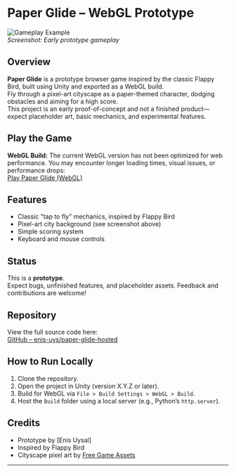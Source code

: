 # Paper Glide – WebGL Prototype

![Gameplay Example](./gameplay.gif)  
*Screenshot: Early prototype gameplay*

## Overview

**Paper Glide** is a prototype browser game inspired by the classic Flappy Bird, built using Unity and exported as a WebGL build.  
Fly through a pixel-art cityscape as a paper-themed character, dodging obstacles and aiming for a high score.  
This project is an early proof-of-concept and not a finished product—expect placeholder art, basic mechanics, and experimental features.

## Play the Game

**WebGL Build:**
The current WebGL version has not been optimized for web performance. You may encounter longer loading times, visual issues, or performance drops:  
[Play Paper Glide (WebGL)](https://enis-uys.github.io/paper-glide-hosted/)

## Features

- Classic "tap to fly" mechanics, inspired by Flappy Bird
- Pixel-art city background (see screenshot above)
- Simple scoring system
- Keyboard and mouse controls

## Status

This is a **prototype**.  
Expect bugs, unfinished features, and placeholder assets. Feedback and contributions are welcome!

## Repository

View the full source code here:  
[GitHub – enis-uys/paper-glide-hosted](https://github.com/enis-uys/paper-glide-hosted/tree/code)

## How to Run Locally

1. Clone the repository.
2. Open the project in Unity (version X.Y.Z or later).
3. Build for WebGL via `File > Build Settings > WebGL > Build`.
4. Host the `Build` folder using a local server (e.g., Python’s `http.server`).

## Credits

- Prototype by [Enis Uysal]
- Inspired by Flappy Bird
- Cityscape pixel art by [Free Game Assets](https://free-game-assets.itch.io/free-city-backgrounds-pixel-art)

---
